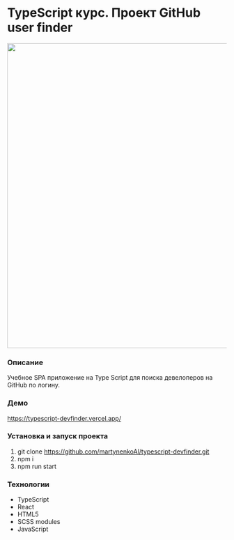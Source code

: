 # TypeScript курс. Проект GitHub user finder
<img src="https://github.com/martynenkoAl/typescript-devfinder/assets/121212086/bd4350a0-d087-4c33-9dcc-763c98b0e077" width="700" />

### Описание
Учебное SPA приложение на Type Script для поиска девелоперов на GitHub по логину.

### Демо   
https://typescript-devfinder.vercel.app/

### Установка и запуск проекта   
1. git clone https://github.com/martynenkoAl/typescript-devfinder.git
2. npm i
3. npm run start

### Технологии
* TypeScript
* React
* HTML5
* SCSS modules
* JavaScript
